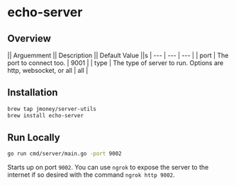 # echo-server

## Overview

|| Arguemment || Description || Default Value ||s
| --- | --- | --- |
| port | The port to connect too. | 9001 |
| type | The type of server to run. Options are http, websocket, or all | all |

## Installation

```bash
brew tap jmoney/server-utils
brew install echo-server
```

## Run Locally

```bash
go run cmd/server/main.go -port 9002
```

Starts up on port `9002`.  You can use `ngrok` to expose the server to the internet if so desired with the command `ngrok http 9002`.
